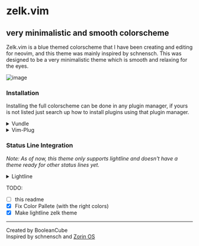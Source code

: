 # zelk.vim
## very minimalistic and smooth colorscheme
Zelk.vim is a blue themed colorscheme that I have been creating and editing for neovim, and this theme was mainly inspired by schnensch. This was designed to be a very minimalistic theme which is smooth and relaxing for the eyes.

![image](https://user-images.githubusercontent.com/47650058/125184921-977e4400-e1ef-11eb-9f24-5002f7d28e92.png)

### Installation

Installing the full colorscheme can be done in any plugin manager, if yours is not listed just search up how to install plugins using that plugin manager.

<details>
  <summary>Vundle</summary>

1. Install [Vundle](https://github.com/VundleVim/Vundle.vim) successfully.
1. Add the following text to your `vimrc` file and save it.
    ```vim
    call vundle#begin()
      Plugin 'BooleanCube/zelk.vim'
    call vundle#end()
    ```
1. Restart your terminal or emulator, run vim/neovim, and run the `:PluginInstall` statement to install your plugins and make sure you relaunch neovim to see the results.
</details>

<details>
  <summary>Vim-Plug</summary>

1. Install [Vim-Plug](https://github.com/junegunn/vim-plug) successfully.
1. Add the following text to your `vimrc` file and save it.
    ```vim
    call plug#begin()
      Plug 'BooleanCube/zelk.vim'
    call plug#end()
    ```
1. Restart your terminal or emulator, run vim/neovim, and run the `:PluginInstall` statement to install your plugins and make sure you relaunch neovim to see the results.
</details>

### Status Line Integration

*Note: As of now, this theme only supports lightline and doesn't have a theme ready for other status lines yet.*

<details>
  <summary>Lightline</summary>

1. First of all, you want to make sure you have [lightline](https://github.com/itchyny/lightline.vim) installed (and [lightline-bufferline](https://github.com/mengelbrecht/lightline-bufferline) is optional which adds the top bufferline).
2. Make sure in your lightline settings that should have come from their documentation (you can use [mine](https://github.com/BooleanCube/dotfiles/blob/main/config/nvim/init.vim) as an example) has the colorscheme component and put `zelk` in that component. Example:
```vim
let g:lightline = {
      \ 'colorscheme': 'zelk',
      \ 'active': {
      \   'left': [ [ 'mode', 'paste' ],
      \             [ 'gitbranch', 'readonly', 'filename', 'modified' ] ]
      \ },
      \ 'component_function': {
      \   'gitbranch': 'FugitiveHead'
      \ }
      \ }
```
3. If you installed lightline-bufferline, then read their documentation to mess around with some more but here is an example:
```vim
let g:lightline = {
      \ 'colorscheme': 'zelk',
      \ 'active': {
      \   'left': [ [ 'mode', 'paste' ],
      \             [ 'gitbranch', 'readonly', 'filename', 'modified' ] ]
      \ },
      \ 'component_function': {
      \   'gitbranch': 'FugitiveHead'
      \ },
      \ 'tabline': {
      \   'left': [ ['buffers'] ],
      \   'right': [ ['close'] ]
      \ },
      \ 'component_expand': {
      \   'buffers': 'lightline#bufferline#buffers'
      \ },
      \ 'component_type': {
      \   'buffers': 'tabsel'
      \ }
      \ }
``` 
</details>
  
  
TODO:
- [ ] this readme
- [X] Fix Color Pallete (with the right colors)
- [X] Make lightline zelk theme

----
Created by BooleanCube <br/>
Inspired by schnensch and [Zorin OS](https://zorinos.com/)
